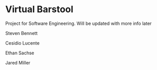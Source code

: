 # Virtual Barstool
Project for Software Engineering. Will be updated with more info later

Steven Bennett

Cesidio Lucente

Ethan Sachse

Jared Miller
